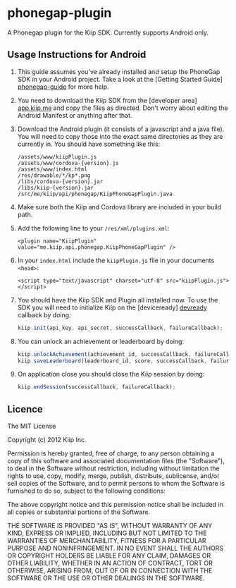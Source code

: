 phonegap-plugin
===============

A Phonegap plugin for the Kiip SDK. Currently supports Android only.

Usage Instructions for Android
------------------------------

1. This guide assumes you've already installed and setup the PhoneGap SDK in your Android project. Take a look at the [Getting Started Guide] [phonegap-guide] for more help.

2. You need to download the Kiip SDK from the [developer area] [app.kiip.me]  and copy the files as directed. Don't worry about editing the Android Manifest or anything after that.

3. Download the Android plugin (it consists of a javascript and a java file). You will need to copy those into the exact same directories as they are currently in. You should have something like this:

    ```
    /assets/www/kiipPlugin.js
    /assets/www/cordova-{version}.js
    /assets/www/index.html
    /res/drawable/*/kp*.png
    /libs/cordova-{version}.jar
    /libs/kiip-{version}.jar
    /src/me/kiip/api/phonegap/KiipPhoneGapPlugin.java
    ```

4. Make sure both the Kiip and Cordova library are included in your build path.

5. Add the following line to your `/res/xml/plugins.xml`:

   ```
   <plugin name="KiipPlugin" value="me.kiip.api.phonegap.KiipPhoneGapPlugin" />
   ```

6. In your `index.html` include the `kiipPlugin.js` file in your documents `<head>`:

    ```
    <script type="text/javascript" charset="utf-8" src="kiipPlugin.js"></script>
    ```

7. You should have the Kiip SDK and Plugin all installed now. To use the SDK you will need to initialize Kiip on the [deviceready] [devready] callback by doing:

    ``` javascript
    kiip.init(api_key, api_secret, successCallback, failureCallback);
    ```

8. You can unlock an achievement or leaderboard by doing:

    ``` javascript
    kiip.unlockAchievement(achievement_id, successCallback, failureCallback);
    kiip.saveLeaderboard(leaderboard_id, score, successCallback, failureCallback);
    ```

9. On application close you should close the Kiip session by doing:

    ``` javascript
    kiip.endSession(successCallback, failureCallback);
    ```

[phonegap-guide]: http://docs.phonegap.com/en/1.7.0/guide_getting-started_android_index.md.html#Getting%20Started%20with%20Android
[app.kiip.me]: https://app.kiip.me/
[devready]: http://docs.phonegap.com/en/1.7.0/cordova_events_events.md.html#deviceready

Licence
------------------------------

The MIT License

Copyright (c) 2012 Kiip Inc.

Permission is hereby granted, free of charge, to any person obtaining a copy of this software and associated documentation files (the "Software"), to deal in the Software without restriction, including without limitation the rights to use, copy, modify, merge, publish, distribute, sublicense, and/or sell copies of the Software, and to permit persons to whom the Software is furnished to do so, subject to the following conditions:

The above copyright notice and this permission notice shall be included in all copies or substantial portions of the Software.

THE SOFTWARE IS PROVIDED "AS IS", WITHOUT WARRANTY OF ANY KIND, EXPRESS OR IMPLIED, INCLUDING BUT NOT LIMITED TO THE WARRANTIES OF MERCHANTABILITY, FITNESS FOR A PARTICULAR PURPOSE AND NONINFRINGEMENT. IN NO EVENT SHALL THE AUTHORS OR COPYRIGHT HOLDERS BE LIABLE FOR ANY CLAIM, DAMAGES OR OTHER LIABILITY, WHETHER IN AN ACTION OF CONTRACT, TORT OR OTHERWISE, ARISING FROM, OUT OF OR IN CONNECTION WITH THE SOFTWARE OR THE USE OR OTHER DEALINGS IN THE SOFTWARE.